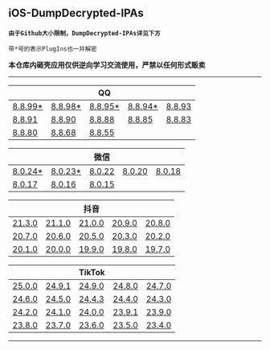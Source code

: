 ## iOS-DumpDecrypted-IPAs

**`由于Github大小限制，DumpDecrypted-IPAs详见下方`**

`带*号的表示PlugIns也一并解密`

**本仓库内砸壳应用仅供逆向学习交流使用，严禁以任何形式贩卖**

---

|||QQ|||
| --- | --- | --- | --- | --- |
|[8.8.99*](https://www.123pan.com/s/UPeRVv-zcdhH)|[8.8.98*](https://www.123pan.com/s/UPeRVv-scdhH)|[8.8.95*](https://www.123pan.com/s/UPeRVv-DZdhH)|[8.8.94*](https://www.123pan.com/s/UPeRVv-ZbdhH)|[8.8.93](https://www.123pan.com/s/UPeRVv-lbdhH)|
|[8.8.91](https://www.123pan.com/s/UPeRVv-BbdhH)|[8.8.90](https://www.123pan.com/s/UPeRVv-O7dhH)|[8.8.88](https://www.123pan.com/s/UPeRVv-R7dhH)|[8.8.85](https://www.123pan.com/s/UPeRVv-D7dhH)|[8.8.83](https://www.123pan.com/s/UPeRVv-r7dhH)|
|[8.8.80](https://www.123pan.com/s/UPeRVv-87dhH)|[8.8.68](https://www.123pan.com/s/UPeRVv-07dhH)|[8.8.55](https://www.123pan.com/s/UPeRVv-K7dhH)|

|||微信|||
| --- | --- | --- | --- | --- |
|[8.0.24*](https://www.123pan.com/s/UPeRVv-IcdhH)|[8.0.23*](https://www.123pan.com/s/UPeRVv-bbdhH)|[8.0.22](https://www.123pan.com/s/UPeRVv-u7dhH)|[8.0.20](https://www.123pan.com/s/UPeRVv-U7dhH)|[8.0.18](https://www.123pan.com/s/UPeRVv-S7dhH)|
|[8.0.17](https://www.123pan.com/s/UPeRVv-l7dhH)|[8.0.16](https://www.123pan.com/s/UPeRVv-77dhH)|[8.0.15](https://www.123pan.com/s/UPeRVv-b7dhH)|

|||抖音|||
| --- | --- | --- | --- | --- |
|[21.3.0](https://www.123pan.com/s/UPeRVv-ncdhH)|[21.1.0](https://www.123pan.com/s/UPeRVv-yZdhH)|[21.0.0](https://www.123pan.com/s/UPeRVv-wZdhH)|[20.9.0](https://www.123pan.com/s/UPeRVv-ubdhH)|[20.8.0](https://www.123pan.com/s/UPeRVv-g7dhH)|
|[20.7.0](https://www.123pan.com/s/UPeRVv-F7dhH)|[20.6.0](https://www.123pan.com/s/UPeRVv-Y7dhH)|[20.5.0](https://www.123pan.com/s/UPeRVv-G7dhH)|[20.3.0](https://www.123pan.com/s/UPeRVv-P7dhH)|[20.2.0](https://www.123pan.com/s/UPeRVv-X7dhH)|
|[20.1.0](https://www.123pan.com/s/UPeRVv-n7dhH)|[20.0.0](https://www.123pan.com/s/UPeRVv-27dhH)|[19.9.0](https://www.123pan.com/s/UPeRVv-s7dhH)|[19.8.0](https://www.123pan.com/s/UPeRVv-W7dhH)|[19.7.0](https://www.123pan.com/s/UPeRVv-C7dhH)|

|||TikTok|||
| --- | --- | --- | --- | --- |
|[25.0.0](https://www.123pan.com/s/UPeRVv-KcdhH)|[24.9.1](https://www.123pan.com/s/UPeRVv-wcdhH)|[24.9.0](https://www.123pan.com/s/UPeRVv-vcdhH)|[24.8.0](https://www.123pan.com/s/UPeRVv-2ZdhH)|[24.7.0](https://www.123pan.com/s/UPeRVv-AZdhH)|
|[24.6.0](https://www.123pan.com/s/UPeRVv-ObdhH)|[24.5.0](https://www.123pan.com/s/UPeRVv-TbdhH)|[24.4.3](https://www.123pan.com/s/UPeRVv-j7dhH)|[24.4.0](https://www.123pan.com/s/UPeRVv-V7dhH)|[24.3.0](https://www.123pan.com/s/UPeRVv-y7dhH)|
|[24.2.0](https://www.123pan.com/s/UPeRVv-67dhH)|[24.1.0](https://www.123pan.com/s/UPeRVv-q7dhH)|[24.0.0](https://www.123pan.com/s/UPeRVv-57dhH)|[23.9.1](https://www.123pan.com/s/UPeRVv-L7dhH)|[23.9.0](https://www.123pan.com/s/UPeRVv-z7dhH)|
|[23.8.0](https://www.123pan.com/s/UPeRVv-i7dhH)|[23.7.0](https://www.123pan.com/s/UPeRVv-t7dhH)|[23.6.0](https://www.123pan.com/s/UPeRVv-e7dhH)|[23.5.0](https://www.123pan.com/s/UPeRVv-c7dhH)|[23.4.0](https://www.123pan.com/s/UPeRVv-Z7dhH)|

---

